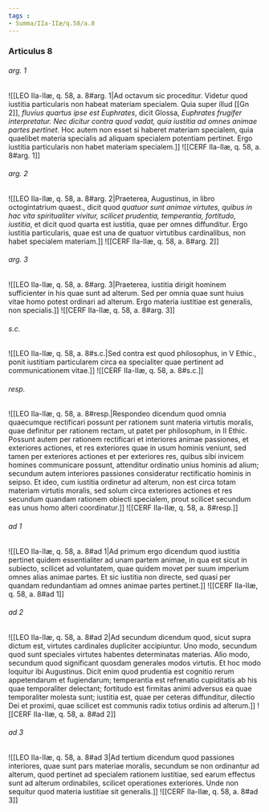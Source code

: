 ```yaml
---
tags : 
- Summa/IIa-IIæ/q.58/a.8
---
```


### Articulus 8

###### arg. 1
![[LEO IIa-IIæ, q. 58, a. 8#arg. 1|Ad octavum sic proceditur. Videtur quod iustitia particularis non habeat materiam specialem. Quia super illud [[Gn 2]], *fluvius quartus ipse est Euphrates*, dicit Glossa, *Euphrates frugifer interpretatur. Nec dicitur contra quod vadat, quia iustitia ad omnes animae partes pertinet*. Hoc autem non esset si haberet materiam specialem, quia quaelibet materia specialis ad aliquam specialem potentiam pertinet. Ergo iustitia particularis non habet materiam specialem.]]
![[CERF IIa-IIæ, q. 58, a. 8#arg. 1]]

###### arg. 2
![[LEO IIa-IIæ, q. 58, a. 8#arg. 2|Praeterea, Augustinus, in libro octogintatrium quaest., dicit quod *quatuor sunt animae virtutes, quibus in hac vita spiritualiter vivitur, scilicet prudentia, temperantia, fortitudo, iustitia*, et dicit quod quarta est iustitia, quae per omnes diffunditur. Ergo iustitia particularis, quae est una de quatuor virtutibus cardinalibus, non habet specialem materiam.]]
![[CERF IIa-IIæ, q. 58, a. 8#arg. 2]]

###### arg. 3
![[LEO IIa-IIæ, q. 58, a. 8#arg. 3|Praeterea, iustitia dirigit hominem sufficienter in his quae sunt ad alterum. Sed per omnia quae sunt huius vitae homo potest ordinari ad alterum. Ergo materia iustitiae est generalis, non specialis.]]
![[CERF IIa-IIæ, q. 58, a. 8#arg. 3]]

###### s.c.
![[LEO IIa-IIæ, q. 58, a. 8#s.c.|Sed contra est quod philosophus, in V Ethic., ponit iustitiam particularem circa ea specialiter quae pertinent ad communicationem vitae.]]
![[CERF IIa-IIæ, q. 58, a. 8#s.c.]]

###### resp.
![[LEO IIa-IIæ, q. 58, a. 8#resp.|Respondeo dicendum quod omnia quaecumque rectificari possunt per rationem sunt materia virtutis moralis, quae definitur per rationem rectam, ut patet per philosophum, in II Ethic. Possunt autem per rationem rectificari et interiores animae passiones, et exteriores actiones, et res exteriores quae in usum hominis veniunt, sed tamen per exteriores actiones et per exteriores res, quibus sibi invicem homines communicare possunt, attenditur ordinatio unius hominis ad alium; secundum autem interiores passiones consideratur rectificatio hominis in seipso. Et ideo, cum iustitia ordinetur ad alterum, non est circa totam materiam virtutis moralis, sed solum circa exteriores actiones et res secundum quandam rationem obiecti specialem, prout scilicet secundum eas unus homo alteri coordinatur.]]
![[CERF IIa-IIæ, q. 58, a. 8#resp.]]

###### ad 1
![[LEO IIa-IIæ, q. 58, a. 8#ad 1|Ad primum ergo dicendum quod iustitia pertinet quidem essentialiter ad unam partem animae, in qua est sicut in subiecto, scilicet ad voluntatem, quae quidem movet per suum imperium omnes alias animae partes. Et sic iustitia non directe, sed quasi per quandam redundantiam ad omnes animae partes pertinet.]]
![[CERF IIa-IIæ, q. 58, a. 8#ad 1]]

###### ad 2
![[LEO IIa-IIæ, q. 58, a. 8#ad 2|Ad secundum dicendum quod, sicut supra dictum est, virtutes cardinales dupliciter accipiuntur. Uno modo, secundum quod sunt speciales virtutes habentes determinatas materias. Alio modo, secundum quod significant quosdam generales modos virtutis. Et hoc modo loquitur ibi Augustinus. Dicit enim quod prudentia est cognitio rerum appetendarum et fugiendarum; temperantia est refrenatio cupiditatis ab his quae temporaliter delectant; fortitudo est firmitas animi adversus ea quae temporaliter molesta sunt; iustitia est, quae per ceteras diffunditur, dilectio Dei et proximi, quae scilicet est communis radix totius ordinis ad alterum.]]
![[CERF IIa-IIæ, q. 58, a. 8#ad 2]]

###### ad 3
![[LEO IIa-IIæ, q. 58, a. 8#ad 3|Ad tertium dicendum quod passiones interiores, quae sunt pars materiae moralis, secundum se non ordinantur ad alterum, quod pertinet ad specialem rationem iustitiae, sed earum effectus sunt ad alterum ordinabiles, scilicet operationes exteriores. Unde non sequitur quod materia iustitiae sit generalis.]]
![[CERF IIa-IIæ, q. 58, a. 8#ad 3]]

